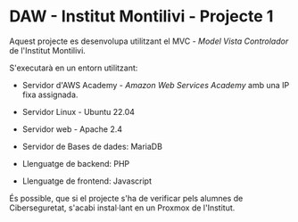 # DAW - Institut Montilivi - Projecte 1

Aquest projecte es desenvolupa utilitzant el MVC - *Model Vista Controlador* de l'Institut Montilivi.

S'executarà en un entorn utilitzant:

* Servidor d'AWS Academy - *Amazon Web Services Academy* amb una IP fixa assignada.

* Servidor Linux - Ubuntu 22.04

* Servidor web - Apache 2.4

* Servidor de Bases de dades: MariaDB

* Llenguatge de backend: PHP

* Llenguatge de frontend: Javascript

És possible, que si el projecte s'ha de verificar pels alumnes de Ciberseguretat, s'acabi instal·lant en un Proxmox de l'Institut.
